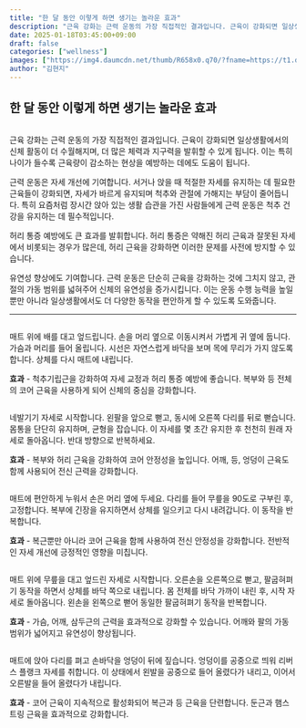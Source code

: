 ```yaml
---
title: "한 달 동안 이렇게 하면 생기는 놀라운 효과"
description: "근육 강화는 근력 운동의 가장 직접적인 결과입니다. 근육이 강화되면 일상생활에서의 신체 활동이 더 수월해지며, 더 많은 체력과 지구력을 발휘할 수 있게 됩니다. 이는 특히 나이가 들수록 근육량이 감소하는 현상을 예방하는 데에도 도움이 됩니다."
date: 2025-01-18T03:45:00+09:00
draft: false
categories: ["wellness"]
images: ["https://img4.daumcdn.net/thumb/R658x0.q70/?fname=https://t1.daumcdn.net/news/202411/26/tenbody/20241126173002330omlg.jpg", "https://t1.daumcdn.net/news/202411/26/tenbody/20241126173002605poxl.gif", "https://t1.daumcdn.net/news/202411/26/tenbody/20241126173003001vvrl.gif", "https://t1.daumcdn.net/news/202411/26/tenbody/20241126173003266hjci.gif", "https://t1.daumcdn.net/news/202411/26/tenbody/20241126173003654xlwm.gif"]
author: "김현지"
---
```


<h2 >한 달 동안 이렇게 하면 생기는 놀라운 효과</h2> <figure ><img src="https://img4.daumcdn.net/thumb/R658x0.q70/?fname=https://t1.daumcdn.net/news/202411/26/tenbody/20241126173002330omlg.jpg" alt=""/></figure> <p>근육 강화는 근력 운동의 가장 직접적인 결과입니다. 근육이 강화되면 일상생활에서의 신체 활동이 더 수월해지며, 더 많은 체력과 지구력을 발휘할 수 있게 됩니다. 이는 특히 나이가 들수록 근육량이 감소하는 현상을 예방하는 데에도 도움이 됩니다.</p> <p>근력 운동은 자세 개선에 기여합니다. 서거나 앉을 때 적절한 자세를 유지하는 데 필요한 근육들이 강화되면, 자세가 바르게 유지되며 척추와 관절에 가해지는 부담이 줄어듭니다. 특히 요즘처럼 장시간 앉아 있는 생활 습관을 가진 사람들에게 근력 운동은 척추 건강을 유지하는 데 필수적입니다.</p> <p>허리 통증 예방에도 큰 효과를 발휘합니다. 허리 통증은 약해진 허리 근육과 잘못된 자세에서 비롯되는 경우가 많은데, 허리 근육을 강화하면 이러한 문제를 사전에 방지할 수 있습니다.</p> <p>유연성 향상에도 기여합니다. 근력 운동은 단순히 근육을 강화하는 것에 그치지 않고, 관절의 가동 범위를 넓혀주어 신체의 유연성을 증가시킵니다. 이는 운동 수행 능력을 높일 뿐만 아니라 일상생활에서도 더 다양한 동작을 편안하게 할 수 있도록 도와줍니다.</p> <hr /> <figure ><img src="https://t1.daumcdn.net/news/202411/26/tenbody/20241126173002605poxl.gif" alt=""/></figure> <p>매트 위에 배를 대고 엎드립니다. 손을 머리 옆으로 이동시켜서 가볍게 귀 옆에 둡니다. 가슴과 머리를 들어 올립니다. 시선은 자연스럽게 바닥을 보며 목에 무리가 가지 않도록 합니다. 상체를 다시 매트에 내립니다.</p> <p><strong>효과</strong> - 척추기립근을 강화하여 자세 교정과 허리 통증 예방에 좋습니다. 복부와 등 전체의 코어 근육을 사용하게 되어 신체의 중심을 강화합니다.</p> <figure ><img src="https://t1.daumcdn.net/news/202411/26/tenbody/20241126173003001vvrl.gif" alt=""/></figure> <p>네발기기 자세로 시작합니다. 왼팔을 앞으로 뻗고, 동시에 오른쪽 다리를 뒤로 뻗습니다. 몸통을 단단히 유지하며, 균형을 잡습니다. 이 자세를 몇 초간 유지한 후 천천히 원래 자세로 돌아옵니다. 반대 방향으로 반복하세요.</p> <p><strong>효과</strong> - 복부와 허리 근육을 강화하여 코어 안정성을 높입니다. 어깨, 등, 엉덩이 근육도 함께 사용되어 전신 근력을 강화합니다.</p> <figure ><img src="https://t1.daumcdn.net/news/202411/26/tenbody/20241126173003266hjci.gif" alt=""/></figure> <p>매트에 편안하게 누워서 손은 머리 옆에 두세요. 다리를 들어 무릎을 90도로 구부린 후, 고정합니다. 복부에 긴장을 유지하면서 상체를 일으키고 다시 내려갑니다. 이 동작을 반복합니다.</p> <p><strong>효과</strong> - 복근뿐만 아니라 코어 근육을 함께 사용하여 전신 안정성을 강화합니다. 전반적인 자세 개선에 긍정적인 영향을 미칩니다.</p> <figure ><img src="https://t1.daumcdn.net/news/202411/26/tenbody/20241126173003654xlwm.gif" alt=""/></figure> <p>매트 위에 무릎을 대고 엎드린 자세로 시작합니다. 오른손을 오른쪽으로 뻗고, 팔굽혀펴기 동작을 하면서 상체를 바닥 쪽으로 내립니다. 몸 전체를 바닥 가까이 내린 후, 시작 자세로 돌아옵니다. 왼손을 왼쪽으로 뻗어 동일한 팔굽혀펴기 동작을 반복합니다.</p> <p><strong>효과</strong> - 가슴, 어깨, 삼두근의 근력을 효과적으로 강화할 수 있습니다. 어깨와 팔의 가동 범위가 넓어지고 유연성이 향상됩니다.</p> <figure ><img src="https://t1.daumcdn.net/news/202411/26/tenbody/20241126173004088blpv.gif" alt=""/></figure> <p>매트에 앉아 다리를 펴고 손바닥을 엉덩이 뒤에 짚습니다. 엉덩이를 공중으로 띄워 리버스 플랭크 자세를 취합니다. 이 상태에서 왼발을 공중으로 들어 올렸다가 내리고, 이어서 오른발을 들어 올렸다가 내립니다.</p> <p><strong>효과</strong> - 코어 근육이 지속적으로 활성화되어 복근과 등 근육을 단련합니다. 둔근과 햄스트링 근육을 효과적으로 강화합니다.</p>